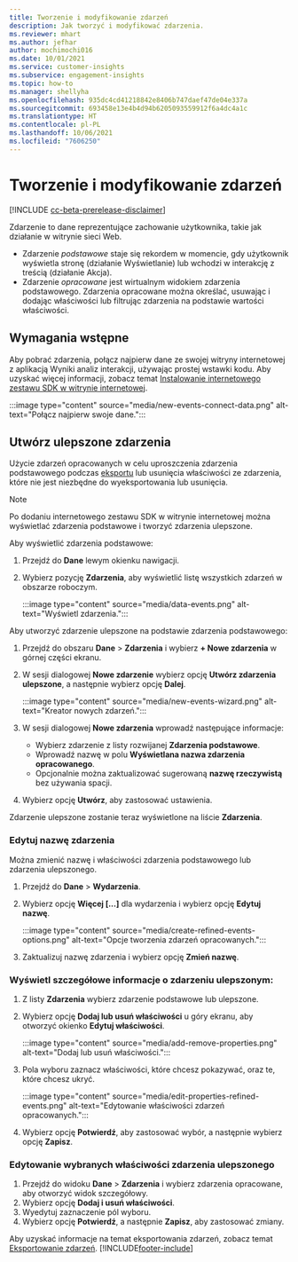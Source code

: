 ```yaml
---
title: Tworzenie i modyfikowanie zdarzeń
description: Jak tworzyć i modyfikować zdarzenia.
ms.reviewer: mhart
ms.author: jefhar
author: mochimochi016
ms.date: 10/01/2021
ms.service: customer-insights
ms.subservice: engagement-insights
ms.topic: how-to
ms.manager: shellyha
ms.openlocfilehash: 935dc4cd41218842e8406b747daef47de04e337a
ms.sourcegitcommit: 693458e13e4b4d94b6205093559912f6a4dc4a1c
ms.translationtype: HT
ms.contentlocale: pl-PL
ms.lasthandoff: 10/06/2021
ms.locfileid: "7606250"
---
```

# <a name="create-and-modify-events"></a>Tworzenie i modyfikowanie zdarzeń

[!INCLUDE [cc-beta-prerelease-disclaimer](includes/cc-beta-prerelease-disclaimer.md)]

Zdarzenie to dane reprezentujące zachowanie użytkownika, takie jak działanie w witrynie sieci Web.

- Zdarzenie *podstawowe* staje się rekordem w momencie, gdy użytkownik wyświetla stronę (działanie Wyświetlanie) lub wchodzi w interakcję z treścią (działanie Akcja).
- Zdarzenie *opracowane* jest wirtualnym widokiem zdarzenia podstawowego. Zdarzenia opracowane można określać, usuwając i dodając właściwości lub filtrując zdarzenia na podstawie wartości właściwości.

## <a name="prerequisites"></a>Wymagania wstępne

Aby pobrać zdarzenia, połącz najpierw dane ze swojej witryny internetowej z aplikacją Wyniki analiz interakcji, używając prostej wstawki kodu. Aby uzyskać więcej informacji, zobacz temat [Instalowanie internetowego zestawu SDK w witrynie internetowej](instrument-website.md).

 :::image type="content" source="media/new-events-connect-data.png" alt-text="Połącz najpierw swoje dane.":::

## <a name="create-refined-events"></a>Utwórz ulepszone zdarzenia

Użycie zdarzeń opracowanych w celu uproszczenia zdarzenia podstawowego podczas [eksportu](export-events.md) lub usunięcia właściwości ze zdarzenia, które nie jest niezbędne do wyeksportowania lub usunięcia.

> [!NOTE]
> Po dodaniu internetowego zestawu SDK w witrynie internetowej można wyświetlać zdarzenia podstawowe i tworzyć zdarzenia ulepszone. 

Aby wyświetlić zdarzenia podstawowe:

1. Przejdź do **Dane** lewym okienku nawigacji.

1. Wybierz pozycję **Zdarzenia**, aby wyświetlić listę wszystkich zdarzeń w obszarze roboczym.

    :::image type="content" source="media/data-events.png" alt-text="Wyświetl zdarzenia.":::

Aby utworzyć zdarzenie ulepszone na podstawie zdarzenia podstawowego: 

1. Przejdź do obszaru **Dane** > **Zdarzenia** i wybierz **+ Nowe zdarzenia** w górnej części ekranu.

1. W sesji dialogowej **Nowe zdarzenie** wybierz opcję **Utwórz zdarzenia ulepszone**, a następnie wybierz opcję **Dalej**.
   
     :::image type="content" source="media/new-events-wizard.png" alt-text="Kreator nowych zdarzeń.":::
     
1. W sesji dialogowej **Nowe zdarzenia** wprowadź następujące informacje:

   - Wybierz zdarzenie z listy rozwijanej **Zdarzenia podstawowe**.
   - Wprowadź nazwę w polu **Wyświetlana nazwa zdarzenia opracowanego**.
   - Opcjonalnie można zaktualizować sugerowaną **nazwę rzeczywistą** bez używania spacji.

1. Wybierz opcję **Utwórz**, aby zastosować ustawienia.

Zdarzenie ulepszone zostanie teraz wyświetlone na liście **Zdarzenia**.

### <a name="edit-event-name"></a>Edytuj nazwę zdarzenia

Można zmienić nazwę i właściwości zdarzenia podstawowego lub zdarzenia ulepszonego.

1. Przejdź do **Dane** > **Wydarzenia**. 

1. Wybierz opcję **Więcej [...]** dla wydarzenia i wybierz opcję **Edytuj nazwę**.
    
     :::image type="content" source="media/create-refined-events-options.png" alt-text="Opcje tworzenia zdarzeń opracowanych.":::

3. Zaktualizuj nazwę zdarzenia i wybierz opcję **Zmień nazwę**.

### <a name="view-the-details-of-a-refined-event"></a>Wyświetl szczegółowe informacje o zdarzeniu ulepszonym:

1. Z listy **Zdarzenia** wybierz zdarzenie podstawowe lub ulepszone. 

1. Wybierz opcję **Dodaj lub usuń właściwości** u góry ekranu, aby otworzyć okienko **Edytuj właściwości**. 

     :::image type="content" source="media/add-remove-properties.png" alt-text="Dodaj lub usuń właściwości.":::

1. Pola wyboru zaznacz właściwości, które chcesz pokazywać, oraz te, które chcesz ukryć. 

   :::image type="content" source="media/edit-properties-refined-events.png" alt-text="Edytowanie właściwości zdarzeń opracowanych.":::

1. Wybierz opcję **Potwierdź**, aby zastosować wybór, a następnie wybierz opcję **Zapisz**.


### <a name="edit-selected-properties-for-a-refined-event"></a>Edytowanie wybranych właściwości zdarzenia ulepszonego

1. Przejdź do widoku **Dane** > **Zdarzenia** i wybierz zdarzenia opracowane, aby otworzyć widok szczegółowy.
1. Wybierz opcję **Dodaj i usuń właściwości**. 
1. Wyedytuj zaznaczenie pól wyboru.
1. Wybierz opcję **Potwierdź**, a następnie **Zapisz**, aby zastosować zmiany.

Aby uzyskać informacje na temat eksportowania zdarzeń, zobacz temat [Eksportowanie zdarzeń](export-events.md).
[!INCLUDE[footer-include](../includes/footer-banner.md)]

